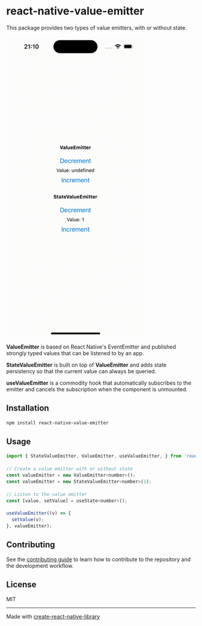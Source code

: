 # react-native-value-emitter

This package provides two types of value emitters, with or without state.

![Example app](example.gif)

**ValueEmitter** is based on React Native's EventEmitter and published strongly
typed values that can be listened to by an app.

**StateValueEmitter** is built on top of **ValueEmitter** and adds state persistency
so that the current value can always be queried.

**useValueEmitter** is a commodity hook that automatically subscribes to the emitter
and cancels the subscription when the component is unmounted.

## Installation

```sh
npm install react-native-value-emitter
```

## Usage

```js
import { StateValueEmitter, ValueEmitter, useValueEmitter, } from 'react-native-value-emitter';

// Create a value emitter with or without state
const valueEmitter = new ValueEmitter<number>();
const valueEmitter = new StateValueEmitter<number>(1);

// Listen to the value emitter
const [value, setValue] = useState<number>();

useValueEmitter((v) => {
  setValue(v);
}, valueEmitter);
```


## Contributing

See the [contributing guide](CONTRIBUTING.md) to learn how to contribute to the repository and the development workflow.

## License

MIT

---

Made with [create-react-native-library](https://github.com/callstack/react-native-builder-bob)
